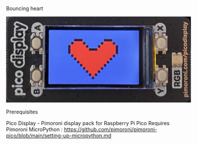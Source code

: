 Bouncing heart

![Alt text](https://github.com/evilbobbins/BearWithMe/blob/main/RaspberryPi_Pico/MicroPython/Pimoroni_Display_Pack/bouncing_heart/Display_pack.jpeg?raw=true "Image")

Prerequisites

Pico Display - Pimoroni display pack for Raspberry Pi Pico Requires Pimoroni MicroPython : https://github.com/pimoroni/pimoroni-pico/blob/main/setting-up-micropython.md

